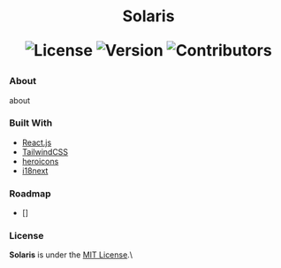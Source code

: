 <h1 align="center">
  Solaris

  ![License](https://img.shields.io/github/license/chxry/solaris?style=flat-square)
  ![Version](https://img.shields.io/github/package-json/v/chxry/solaris?style=flat-square)
  ![Contributors](https://img.shields.io/github/contributors/chxry/solaris?style=flat-square)
</h1>

### About
about

### Built With
- [React.js](https://reactjs.org)
- [TailwindCSS](https://tailwindcss.com)
- [heroicons](https://heroicons.com)
- [i18next](https://www.i18next.com)

### Roadmap
- [] 

### License
**Solaris** is under the [MIT License](license.md).\
